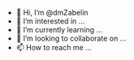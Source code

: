 - 👋 Hi, I’m @dmZabelin
- 👀 I’m interested in ...
- 🌱 I’m currently learning ...
- 💞️ I’m looking to collaborate on ...
- 📫 How to reach me ...

<!---
dmZabelin/dmZabelin is a ✨ special ✨ repository because its `README.md` (this file) appears on your GitHub profile.
You can click the Preview link to take a look at your changes.
--->
